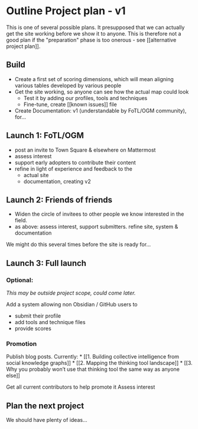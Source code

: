 # Outline Project plan - v1
This is one of several possible plans. It presupposed that we can actually get the site working before we show it to anyone. This is therefore not a good plan if the "preparation" phase is too onerous - see [[alternative project plan]].


## Build
* Create a first set of scoring dimensions, which will mean aligning various tables developed by various people
* Get the site working, so anyone can see how the actual map could look
	* Test it by adding our profiles, tools and techniques
	* Fine-tune, create [[known issues]] file
* Create Documentation: v1 (understandable by FoTL/OGM community), for...

## Launch 1: FoTL/OGM
* post an invite to Town Square & elsewhere on Mattermost
* assess interest
* support early adopters to contribute their content
* refine in light of experience and feedback to the
	* actual site
	* documentation, creating v2

## Launch 2: Friends of friends
* Widen the circle of invitees to other people we know interested in the field.
* as above:  assess interest, support submitters. refine site, system & documentation

We might do this several times before the site is ready for...

## Launch 3: Full launch
### Optional: 
*This may be outside project scope, could come later.* 

Add a system allowing non Obsidian / GitHub users to 
* submit their profile
* add tools and technique files
* provide scores

### Promotion
Publish blog posts. Currently:
	* [[1. Building collective intelligence from social knowledge graphs]]
	* [[2. Mapping the thinking tool landscape]]
	* [[3. Why you probably won’t use that thinking tool the same way as anyone else]]

Get all current contributors to help promote it
Assess interest

## Plan the next project
We should have plenty of ideas...


